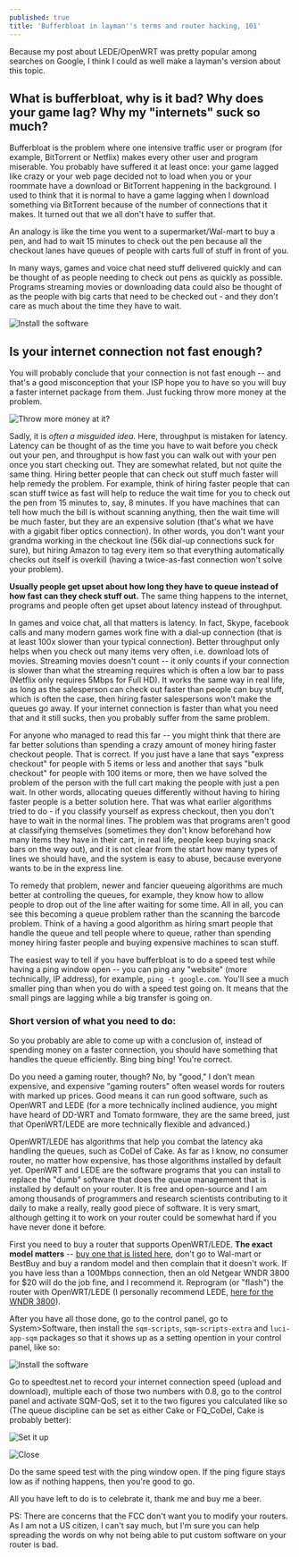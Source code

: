 ```yaml
---
published: true
title: 'Bufferbloat in layman''s terms and router hacking, 101'
---
```



Because my post about LEDE/OpenWRT was pretty popular among searches on Google, I think I could as well make a layman's version about this topic.

## What is bufferbloat, why is it bad? Why does your game lag? Why my "internets" suck so much?

Bufferbloat is the problem where one intensive traffic user or program (for example, BitTorrent or Netflix) makes every other user and program miserable. You probably have suffered it at least once: your game lagged like crazy or your web page decided not to load when you or your roommate have a download or BitTorrent happening in the background. I used to think that it is normal to have a game lagging when I download something via BitTorrent because of the number of connections that it makes. It turned out that we all don't have to suffer that.

An analogy is like the time you went to a supermarket/Wal-mart to buy a pen, and had to wait 15 minutes to check out the pen because all the checkout lanes have queues of people with carts full of stuff in front of you. 

In many ways, games and voice chat need stuff delivered quickly and can be thought of as people needing to check out pens as quickly as possible. Programs streaming movies or downloading data could also be thought of as the people with big carts that need to be checked out - and they don't care as much about the time they have to wait.  

![Install the software](/assets/posts-images/Simpsons-Express-Line.jpg)

## Is your internet connection not fast enough?

You will probably conclude that your connection is not fast enough -- and that's a good misconception that your ISP hope you to have so you will buy a faster internet package from them. Just fucking throw more money at the problem.

![Throw more money at it?](/assets/posts-images/throw_money_at_it.jpg)

Sadly, it is *often a misguided idea*. Here, throughput is mistaken for latency. Latency can be thought of as the time you have to wait before you check out your pen, and throughput is how fast you can walk out with your pen once you start checking out. They are somewhat related, but not quite the same thing. Hiring better people that can check out stuff much faster will help remedy the problem. For example, think of hiring faster people that can scan stuff twice as fast will help to reduce the wait time for you to check out the pen from 15 minutes to, say, 8 minutes. If you have machines that can tell how much the bill is without scanning anything, then the wait time will be much faster, but they are an expensive solution (that's what we have with a gigabit fiber optics connection). In other words, you don't want your grandma working in the checkout line (56k dial-up connections suck for sure), but hiring Amazon to tag every item so that everything automatically checks out itself is overkill (having a twice-as-fast connection won't solve your problem).

**Usually people get upset about how long they have to queue instead of how fast can they check stuff out.** The same thing happens to the internet, programs and people often get upset about latency instead of throughput.

In games and voice chat, all that matters is latency. In fact, Skype, facebook calls and many modern games work fine with a dial-up connection (that is at least 100x slower than your typical connection). Better throughput only helps when you check out many items very often, i.e. download lots of movies. Streaming movies doesn't count -- it only counts if your connection is slower than what the streaming requires which is often a low bar to pass (Netflix only requires 5Mbps for Full HD). It works the same way in real life, as long as the salesperson can check out faster than people can buy stuff, which is often the case, then hiring faster salespersons won't make the queues go away. If your internet connection is faster than what you need that and it still sucks, then you probably suffer from the same problem.

For anyone who managed to read this far -- you might think that there are far better solutions than spending a crazy amount of money hiring faster checkout people. That is correct. If you just have a lane that says "express checkout" for people with 5 items or less and another that says "bulk checkout" for people with 100 items or more, then we have solved the problem of the person with the full cart making the people with just a pen wait. In other words, allocating queues differently without having to hiring faster people is a better solution here. That was what earlier algorithms tried to do - if you classify yourself as express checkout, then you don't have to wait in the normal lines. The problem was that programs aren't good at classifying themselves (sometimes they don't know beforehand how many items they have in their cart, in real life, people keep buying snack bars on the way out), and it is not clear from the start how many types of lines we should have, and the system is easy to abuse, because everyone wants to be in the express line. 

To remedy that problem, newer and fancier queueing algorithms are much better at controlling the queues, for example, they know how to allow people to drop out of the line after waiting for some time. All in all, you can see this becoming a queue problem rather than the scanning the barcode problem. Think of a having a good algorithm as hiring smart people that handle the queue and tell people where to queue, rather than spending money hiring faster people and buying expensive machines to scan stuff.

The easiest way to tell if you have bufferbloat is to do a speed test while having a ping window open -- you can ping any "website" (more technically, IP address), for example, `ping -t google.com`. You'll see a much smaller ping than when you do with a speed test going on. It means that the small pings are lagging while a big transfer is going on.

### Short version of what you need to do:

So you probably are able to come up with a conclusion of, instead of spending money on a faster connection, you should have something that handles the queue efficiently. Bing bing bing! You're correct.

Do you need a gaming router, though? No, by "good," I don't mean expensive, and expensive "gaming routers" often weasel words for routers with marked up prices.  Good means it can run good software, such as OpenWRT and LEDE (for a more technically inclined audience, you might have heard of DD-WRT and Tomato formware, they are the same breed, just that OpenWRT/LEDE are more technically flexible and advanced.)

OpenWRT/LEDE has algorithms that help you combat the latency aka handling the queues, such as CoDel of Cake. As far as I know, no consumer router, no matter how expensive, has those algorithms installed by default yet. OpenWRT and LEDE are the software programs that you can install to replace the "dumb" software that does the queue management that is installed by default on your router. It is free and open-source and I am among thousands of programmers and research scientists contributing to it daily to make a really, really good piece of software. It is very smart, although getting it to work on your router could be somewhat hard if you have never done it before.

First you need to buy a router that supports OpenWRT/LEDE. **The exact model matters** -- [buy one that is listed here](https://lede-project.org/toh/views/toh_available_864), don't go to Wal-mart or BestBuy and buy a random model and then complain that it doesn't work. If you have less than a 100Mbps connection, then an old Netgear WNDR 3800 for $20 will do the job fine, and I recommend it. Reprogram (or "flash") the router with OpenWRT/LEDE (I personally recommend LEDE, [here for the WNDR 3800](https://kau.toke.dk/lede/airtime-fairness-builds/ar71xx/generic/)). 

After you have all those done, go to the control panel, go to System>Software, then install the `sqm-scripts`, `sqm-scripts-extra` and `luci-app-sqm` packages so that it shows up as a setting opention in your control panel, like so:

![Install the software](/assets/posts-images/bufferbloat1.png)

Go to speedtest.net to record your internet connection speed (upload and download), multiple each of those two numbers with 0.8, go to the control panel and activate SQM-QoS, set it to the two figures you calculated like so (The queue discipline can be set as either Cake or FQ_CoDel, Cake is probably better):

![Set it up](/assets/posts-images/bufferbloat2.png)

![Close](/assets/posts-images/bufferbloat3.png)

Do the same speed test with the ping window open. If the ping figure stays low as if nothing happens, then you're good to go. 

All you have left to do is to celebrate it, thank me and buy me a beer.


PS: There are concerns that the FCC don't want you to modify your routers. As I am not a US citizen, I can't say much, but I'm sure you can help spreading the words on why not being able to put custom software on your router is bad.
